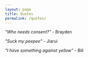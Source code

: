 ```yaml
---
layout: page
title: Quotes
permalink: /quotes/
---
```


*"Who needs consent?"* - Brayden

*"Suck my peepee"* - Jiarui

*"I have something against yellow"* - Bill
